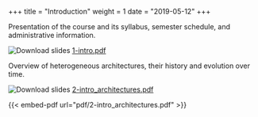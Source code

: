 +++
title = "Introduction"
weight = 1
date = "2019-05-12"
+++

Presentation of the course and its syllabus, semester
schedule, and administrative information.

![Download slides](../../images/pdf_web.png) [1-intro.pdf](../../pdf/1-intro.pdf)

Overview of heterogeneous architectures, their history and evolution over time.

![Download slides](../../images/pdf_web.png) [2-intro_architectures.pdf](../../pdf/2-intro_architectures.pdf)

{{< embed-pdf url="pdf/2-intro_architectures.pdf" >}}
